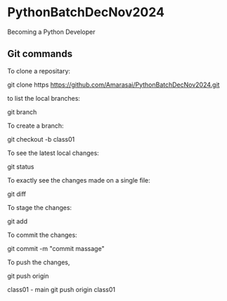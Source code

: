# PythonBatchDecNov2024
Becoming a Python Developer

## Git commands

To clone a repositary:

git clone https https://github.com/Amarasai/PythonBatchDecNov2024.git


to list the local branches:

git branch

To create a branch:

git checkout -b class01

To see the latest local changes:

git status

To exactly see the changes made on a single file:
  
  git diff

To stage the changes:

 git add<filename>

To commit the changes:

git commit -m "commit massage"

To push the changes,

git push origin<soucre BRanch>

class01 - main
git push origin class01